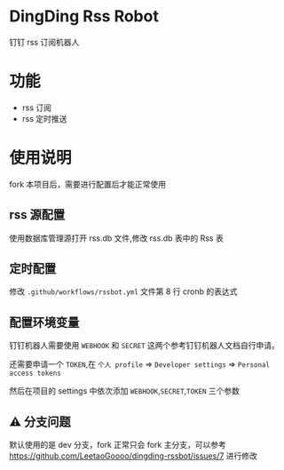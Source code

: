 # DingDing Rss Robot
钉钉 rss 订阅机器人

# 功能

- rss 订阅
- rss 定时推送

# 使用说明

fork 本项目后，需要进行配置后才能正常使用

## rss 源配置

使用数据库管理源打开 rss.db 文件,修改 rss.db 表中的 Rss 表

## 定时配置

修改 `.github/workflows/rssbot.yml` 文件第 8 行 cronb 的表达式

## 配置环境变量

钉钉机器人需要使用 `WEBHOOK` 和 `SECRET` 这两个参考钉钉机器人文档自行申请。

还需要申请一个 `TOKEN`,在 `个人 profile` => `Developer settings` => `Personal access tokens`

然后在项目的 settings 中依次添加 `WEBHOOK`,`SECRET`,`TOKEN` 三个参数

## ⚠️ 分支问题

默认使用的是 dev 分支，fork 正常只会 fork 主分支，可以参考 https://github.com/LeetaoGoooo/dingding-rssbot/issues/7 进行修改

